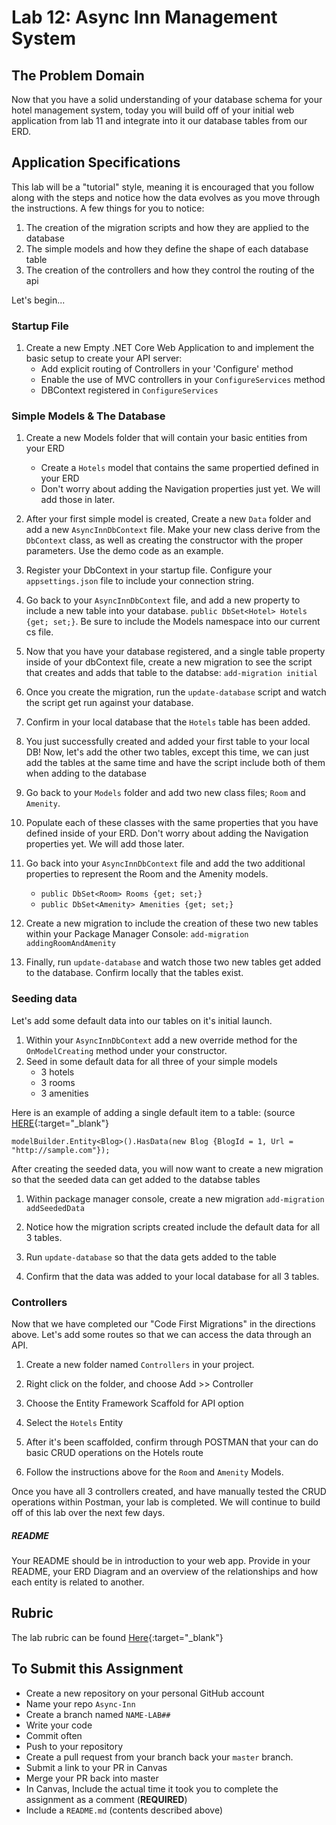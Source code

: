 # Lab 12: Async Inn Management System

## The Problem Domain

Now that you have a solid understanding of your database schema for your hotel management system, today you will build off of your initial web application from lab 11 and integrate into it our database tables from our ERD. 

## Application Specifications

This lab will be a "tutorial" style, meaning it is encouraged that you follow along with the steps and notice how the data evolves as you move through the instructions. A few things for you to notice:

1. The creation of the migration scripts and how they are applied to the database
1. The simple models and how they define the shape of each database table
1. The creation of the controllers and how they control the routing of the api

Let's begin...

### Startup File

1. Create a new Empty .NET Core Web Application to and implement the basic setup to create your API server: 
	- Add explicit routing of Controllers in your 'Configure' method
	- Enable the use of MVC controllers in your `ConfigureServices` method
	- DBContext registered in `ConfigureServices`

### Simple Models & The Database

1. Create a new Models folder that will contain your basic entities from your ERD
	- Create a `Hotels` model that contains the same propertied defined in your ERD
	- Don't worry about adding the Navigation properties just yet. We will add those in later. 

1. After your first simple model is created, Create a new `Data` folder and add a new `AsyncInnDbContext` file. Make your new class derive from the `DbContext` class, as well as creating the constructor with the proper parameters. Use the demo code as an example.

1. Register your DbContext in your startup file. Configure your `appsettings.json` file to include your connection string. 

1. Go back to your `AsyncInnDbContext` file, and add a new property to include a new table into your database. `public DbSet<Hotel> Hotels {get; set;}`. Be sure to include the Models namespace into our current cs file. 

1. Now that you have your database registered, and a single table property inside of your dbContext file, create a new migration to see the script that creates and adds that table to the databse: `add-migration initial` 

1. Once you create the migration, run the `update-database` script and watch the script get run against your database.

1. Confirm in your local database that the `Hotels` table has been added. 

1. You just successfully created and added your first table to your local DB! Now, let's add the other two tables, except this time, we can just add the tables at the same time and have the script include both of them when adding to the database

1. Go back to your `Models` folder and add two new class files; `Room` and `Amenity`. 

1. Populate each of these classes with the same properties that you have defined inside of your ERD. Don't worry about adding the Navigation properties yet. We will add those later. 

1. Go back into your `AsyncInnDbContext` file and add the two additional properties to represent the Room and the Amenity models. 
	- `public DbSet<Room> Rooms {get; set;}`
	- `public DbSet<Amenity> Amenities {get; set;}`

1. Create a new migration to include the creation of these two new tables within your Package Manager Console: `add-migration addingRoomAndAmenity`

1. Finally, run `update-database` and watch those two new tables get added to the database. Confirm locally that the tables exist.

### Seeding data

Let's add some default data into our tables on it's initial launch. 

1. Within your `AsyncInnDbContext` add a new override method for the `OnModelCreating` method under your constructor. 
1. Seed in some default data for all three of your simple models
	- 3 hotels
	- 3 rooms
	- 3 amenities

Here is an example of adding a single default item to a table: (source [HERE](https://docs.microsoft.com/en-us/ef/core/modeling/data-seeding){:target="_blank"} 

```
modelBuilder.Entity<Blog>().HasData(new Blog {BlogId = 1, Url = "http://sample.com"});

```
 
After creating the seeded data, you will now want to create a new migration so that the seeded data can get added to the databse tables

1. Within package manager console, create a new migration `add-migration addSeededData`

1. Notice how the migration scripts created include the default data for all 3 tables.

1. Run `update-database` so that the data gets added to the table

1. Confirm that the data was added to your local database for all 3 tables. 

### Controllers

Now that we have completed our "Code First Migrations" in the directions above. Let's add some routes so that we can access the data through an API.

1. Create a new folder named `Controllers` in your project.
2. Right click on the folder, and choose Add >> Controller
3. Choose the Entity Framework Scaffold for API option
4. Select the `Hotels` Entity
1. After it's been scaffolded, confirm through POSTMAN that your can do basic CRUD operations on the Hotels route

1. Follow the instructions above for the `Room` and `Amenity` Models. 


Once you have all 3 controllers created, and have manually tested the CRUD operations within Postman, your lab is completed. We will continue to build off of this lab over the next few days. 

 
##### README

Your README should be in introduction to your web app. Provide in your README, your ERD Diagram and an overview of the relationships and how each entity is related to another. 

## Rubric

The lab rubric can be found [Here](../../Resources/rubric){:target="_blank"} 


## To Submit this Assignment

- Create a new repository on your personal GitHub account
- Name your repo `Async-Inn`
- Create a branch named `NAME-LAB##`
- Write your code
- Commit often
- Push to your repository
- Create a pull request from your branch back your `master` branch.
- Submit a link to your PR in Canvas
- Merge your PR back into master
- In Canvas, Include the actual time it took you to complete the assignment as a comment (**REQUIRED**)
- Include a `README.md` (contents described above)



